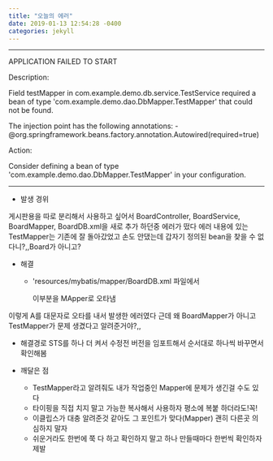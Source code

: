 ```yaml
---
title: "오늘의 에러"
date: 2019-01-13 12:54:28 -0400
categories: jekyll
---
```


***************************
APPLICATION FAILED TO START


Description:

Field testMapper in com.example.demo.db.service.TestService required a bean of type 'com.example.demo.dao.DbMapper.TestMapper' that could not be found.

The injection point has the following annotations:
	- @org.springframework.beans.factory.annotation.Autowired(required=true)

Action:

Consider defining a bean of type 'com.example.demo.dao.DbMapper.TestMapper' in your configuration.
***************************

- 발생 경위

게시판용을 따로 분리해서 사용하고 싶어서  BoardController, BoardService, BoardMapper, BoardDB.xml을 새로 추가 하던중 에러가 떴다
에러 내용에 있는 TestMapper는 기존에 잘 돌아갔었고 손도 안댔는데 갑자기 정의된 bean을 찾을 수 없다니?,,Board가 아니고?

- 해결 
  - 'resources/mybatis/mapper/BoardDB.xml 파일에서
  
    <mapper namespace="com.example.demo.dao.DbMapper.BoardMapper"> 이부분을
    <mapper namespace="com.example.demo.dao.DbMapper.BoardMApper"> MApper로 오타냄
  
이렇게 A를 대문자로 오타를 내서 발생한 에러였다
근데 왜 BoardMapper가 아니고 TestMapper가 문제 생겼다고 알려준거야?,,

- 해결경로
STS를 하나 더 켜서 수정전 버전을 임포트해서 순서대로 하나씩 바꾸면서 확인해봄

- 깨달은 점
  - TestMapper라고 알려줘도 내가 작업중인 Mapper에 문제가 생긴걸 수도 있다
  - 타이핑을 직접 치지 말고 가능한 복사해서 사용하자 평소에 복붙 하더라도!꼭!
  - 이클립스가 대충 알려준것 같아도 그 포인트가 맞다(Mapper) 괜히 다른곳 의심하지 말자
  - 쉬운거라도 한번에 쭉 다 하고 확인하지 말고 하나 만들때마다 한번씩 확인하자 제발
